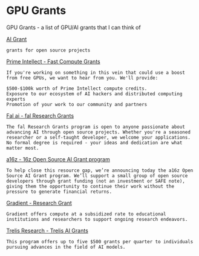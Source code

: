 # GPU Grants
GPU Grants - a list of GPU/AI grants that I can think of

[AI Grant](https://aigrant.org/)
```
grants for open source projects
```

[Prime Intellect - Fast Compute Grants](https://www.primeintellect.ai/blog/fast-compute-grants#:~:text=If%20you're%20working%20on,hackers%20and%20distributed%20computing%20experts)
```
If you're working on something in this vein that could use a boost from free GPUs, we want to hear from you. We'll provide:

$500-$100k worth of Prime Intellect compute credits.
Exposure to our ecosystem of AI hackers and distributed computing experts
Promotion of your work to our community and partners
```

[Fal ai - fal Research Grants](https://fal.ai/grants)
```
The fal Research Grants program is open to anyone passionate about advancing AI through open source projects. Whether you're a seasoned researcher or a self-taught developer, we welcome your applications. No formal degree is required - your ideas and dedication are what matter most.
```

[a16z - 16z Open Source AI Grant program](https://a16z.com/supporting-the-open-source-ai-community/)
```
To help close this resource gap, we’re announcing today the a16z Open Source AI Grant program. We’ll support a small group of open source developers through grant funding (not an investment or SAFE note), giving them the opportunity to continue their work without the pressure to generate financial returns.
```

[Gradient - Research Grant](https://gradient.ai/research-grant)
```
Gradient offers compute at a subsidized rate to educational institutions and researchers to support ongoing research endeavors.
```

[Trelis Research - Trelis AI Grants](https://trelis.com/trelis-ai-grants/)
```
This program offers up to five $500 grants per quarter to individuals pursuing advances in the field of AI models.
```

